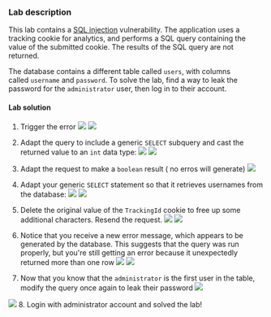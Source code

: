 
### Lab description

This lab contains a [SQL injection](https://portswigger.net/web-security/sql-injection) vulnerability. The application uses a tracking cookie for analytics, and performs a SQL query containing the value of the submitted cookie. The results of the SQL query are not returned.

The database contains a different table called `users`, with columns called `username` and `password`. To solve the lab, find a way to leak the password for the `administrator` user, then log in to their account.


#### Lab solution

1. Trigger the error 
![](../img/Paste_image_20230530100719.png)
![](../img/Paste_image_20230530100739.png)

2. Adapt the query to include a generic `SELECT` subquery and cast the returned value to an `int` data type:
![](../img/Paste_image_20230530101019.png)
![](../img/Paste_image_20230530101027.png)
3. Adapt the request to make a `boolean` result ( no erros will generate)
![](../img/Paste_image_20230530101142.png)
4. Adapt your generic `SELECT` statement so that it retrieves usernames from the database:
![](../img/Paste_image_20230530101350.png)
![](../img/Paste_image_20230530101409.png)
5. Delete the original value of the `TrackingId` cookie to free up some additional characters. Resend the request.
![](../img/Paste_image_20230530101524.png)
![](../img/Paste_image_20230530101533.png)
6. Notice that you receive a new error message, which appears to be generated by the database. This suggests that the query was run properly, but you're still getting an error because it unexpectedly returned more than one row
![](../img/Paste_image_20230530101705.png)
![](../img/Paste_image_20230530101715.png)
7. Now that you know that the `administrator` is the first user in the table, modify the query once again to leak their password
![](../img/Paste_image_20230530102103.png)

![](../img/Paste_image_20230530102114.png)
8. Login with administrator account and solved the lab!


